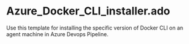# Azure_Docker_CLI_installer.ado
Use this template for installing the specific version of Docker CLI on an agent machine in Azure Devops Pipeline.
